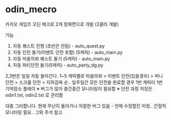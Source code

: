 # odin_mecro
카카오 게임즈 오딘 메크로
2개 창화면으로 개발 (2클라 개발)

기능
1. 자동 퀘스트 진행 (초반은 안됨) - auto_quest.py
2. 자동 던전 돌기(이벤트 던전 포함) (5캐릭) - auto_main.py
3. 자동 마을의뢰 퀘스트 돌기 (5캐릭) - auto_main.py
4. 자동 파티던전 돌기(5캐릭) - auto_party_dg.py

2,3번은 일일 자동 돌아간다. 1~5 캐릭별로 마을의뢰 > 이벤트 던전(있을경우) > 머니 던전 > 스크롤 던전 > 지하감옥 순.. 일주일간 모든 던전을 완료할 경우 1번 캐릭터 1번 기억장소 플레이
  ※ 버그가 많아 중간중간 모니터링이 필요함
  ※ 던전 과정 저장은 odin1.txt, odin2.txt 로 관리함

대충 그러합니다. 
현재 무난히 돌아가나 자잘한 버그 있음 - 언제 수정할진 미정.. 간헐적 모니터링 필요.. 
그외 주석 참고
